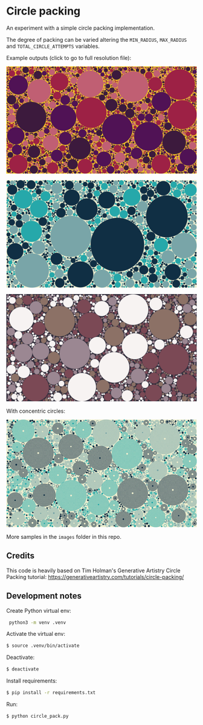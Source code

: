 # Circle packing

An experiment with a simple circle packing implementation.

The degree of packing can be varied altering the `MIN_RADIUS`, `MAX_RADIUS` and `TOTAL_CIRCLE_ATTEMPTS` variables.

Example outputs (click to go to full resolution file):

![](images/circle-pack-palette1-1.jpg)


![](images/circle-pack-palette1-3.jpg)

![](images/circle-pack-palette1-4.jpg)

With concentric circles:

![](images/circle-pack-concentric-2.jpg)

More samples in the `images` folder in this repo.

## Credits

This code is heavily based on Tim Holman's Generative Artistry Circle Packing tutorial: https://generativeartistry.com/tutorials/circle-packing/

## Development notes

Create Python virtual env:
```bash
 python3 -m venv .venv
```

Activate the virtual env:
```bash
$ source .venv/bin/activate
```

Deactivate:
```bash
$ deactivate
```

Install requirements:
```bash
$ pip install -r requirements.txt
```

Run:
```bash
$ python circle_pack.py
```
